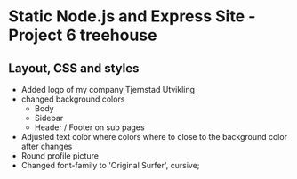 # Static Node.js and Express Site - Project 6 treehouse

## Layout, CSS and styles

-   Added logo of my company Tjernstad Utvikling
-   changed background colors
    -   Body
    -   Sidebar
    -   Header / Footer on sub pages
-   Adjusted text color where colors where to close to the background color after changes
-   Round profile picture
-   Changed font-family to 'Original Surfer', cursive;
